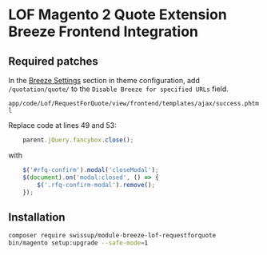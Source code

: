 # LOF Magento 2 Quote Extension Breeze Frontend Integration

## Required patches

In the [Breeze Settings](https://breezefront.com/docs/settings) section in theme configuration,
add `/quotation/quote/` to the `Disable Breeze for specified URLs` field.

`app/code/Lof/RequestForQuote/view/frontend/templates/ajax/success.phtml`

Replace code at lines 49 and 53:

```js
    parent.jQuery.fancybox.close();
```

with

```js
    $('#rfq-confirm').modal('closeModal');
    $(document).on('modal:closed', () => {
        $('.rfq-confirm-modal').remove();
    });
```

## Installation

```bash
composer require swissup/module-breeze-lof-requestforquote
bin/magento setup:upgrade --safe-mode=1
```

